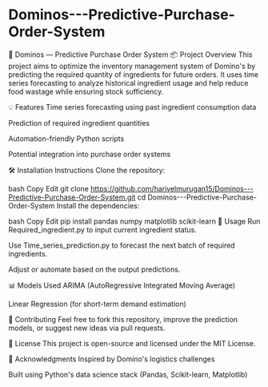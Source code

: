 # Dominos---Predictive-Purchase-Order-System

🍕 Dominos — Predictive Purchase Order System
📦 Project Overview
This project aims to optimize the inventory management system of Domino's by predicting the required quantity of ingredients for future orders. It uses time series forecasting to analyze historical ingredient usage and help reduce food wastage while ensuring stock sufficiency.

💡 Features
Time series forecasting using past ingredient consumption data

Prediction of required ingredient quantities

Automation-friendly Python scripts

Potential integration into purchase order systems

🛠️ Installation Instructions
Clone the repository:

bash
Copy
Edit
git clone https://github.com/harivelmurugan15/Dominos---Predictive-Purchase-Order-System.git
cd Dominos---Predictive-Purchase-Order-System
Install the dependencies:

bash
Copy
Edit
pip install pandas numpy matplotlib scikit-learn
🧪 Usage
Run Required_ingredient.py to input current ingredient status.

Use Time_series_prediction.py to forecast the next batch of required ingredients.

Adjust or automate based on the output predictions.

📊 Models Used
ARIMA (AutoRegressive Integrated Moving Average)

Linear Regression (for short-term demand estimation)

🤝 Contributing
Feel free to fork this repository, improve the prediction models, or suggest new ideas via pull requests.

📄 License
This project is open-source and licensed under the MIT License.

🙏 Acknowledgments
Inspired by Domino's logistics challenges

Built using Python's data science stack (Pandas, Scikit-learn, Matplotlib)

